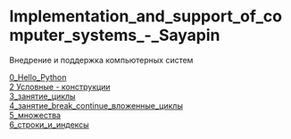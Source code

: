 # Implementation_and_support_of_computer_systems_-_Sayapin
Внедрение и поддержка компьютерных систем

[0_Hello_Python](https://colab.research.google.com/drive/1qPVPABvoBtMlVDxgcE_tjkCirA0Vf_wk?usp=sharing) </br>
[2 Условные - конструкции](https://colab.research.google.com/drive/1gIh49MhXzLDBruVlbHzEdpGWwQNs9p2j?usp=sharing) </br>
[3_занятие_циклы](https://colab.research.google.com/drive/1MWKsp4OLj3ZVFTXIUgrRrdThBt2X6r04?usp=sharing) </br>
[4_занятие_break_continue_вложенные_циклы](https://colab.research.google.com/drive/1wZSQRtWmFS5paI2xqYqGlBc3lnCawj41?usp=sharing) </br>
[5_множества](https://colab.research.google.com/drive/1-LaoUOCreRVTGLgh5AK-yW5nssl0FVhv?usp=sharing) </br>
[6_строки_и_индексы](https://colab.research.google.com/drive/1FgRYifF0W0M5Mj3oP2mu6Ex6zKL8oTL8?usp=sharing)</br>
